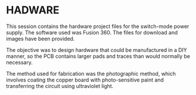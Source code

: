 # HADWARE

This session contains the hardware project files for the switch-mode power supply. The software used was Fusion 360. The files for download and images have been provided.

The objective was to design hardware that could be manufactured in a DIY manner, so the PCB contains larger pads and traces than would normally be necessary.

The method used for fabrication was the photographic method, which involves coating the copper board with photo-sensitive paint and transferring the circuit using ultraviolet light.